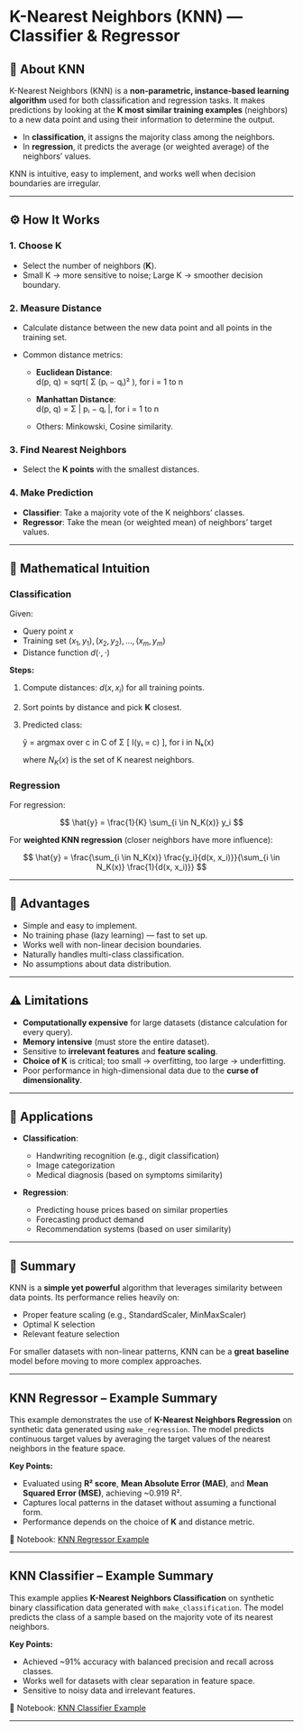 # K-Nearest Neighbors (KNN) — Classifier & Regressor

## 📌 About KNN

K-Nearest Neighbors (KNN) is a **non-parametric, instance-based learning algorithm** used for both classification and regression tasks.
It makes predictions by looking at the **K most similar training examples** (neighbors) to a new data point and using their information to determine the output.

* In **classification**, it assigns the majority class among the neighbors.
* In **regression**, it predicts the average (or weighted average) of the neighbors’ values.

KNN is intuitive, easy to implement, and works well when decision boundaries are irregular.

---

## ⚙️ How It Works

### 1. Choose **K**

* Select the number of neighbors (**K**).
* Small K → more sensitive to noise; Large K → smoother decision boundary.

### 2. Measure Distance

* Calculate distance between the new data point and all points in the training set.
* Common distance metrics:

  * **Euclidean Distance**:  
  d(p, q) = sqrt( Σ (pᵢ − qᵢ)² ), for i = 1 to n  

  * **Manhattan Distance**:  
    d(p, q) = Σ | pᵢ − qᵢ |, for i = 1 to n

  * Others: Minkowski, Cosine similarity.

### 3. Find Nearest Neighbors

* Select the **K points** with the smallest distances.

### 4. Make Prediction

* **Classifier**: Take a majority vote of the K neighbors’ classes.
* **Regressor**: Take the mean (or weighted mean) of neighbors’ target values.

---

## 📐 Mathematical Intuition

### **Classification**

Given:

* Query point $x$
* Training set $(x_1, y_1), (x_2, y_2), \dots, (x_m, y_m)$
* Distance function $d(\cdot, \cdot)$

**Steps:**

1. Compute distances: $d(x, x_i)$ for all training points.
2. Sort points by distance and pick **K** closest.
3. Predicted class:

   ŷ = argmax over c in C of Σ [ I(yᵢ = c) ], for i in Nₖ(x)

   where $N_K(x)$ is the set of K nearest neighbors.

### **Regression**

For regression:

$$
\hat{y} = \frac{1}{K} \sum_{i \in N_K(x)} y_i
$$

For **weighted KNN regression** (closer neighbors have more influence):

$$
\hat{y} = \frac{\sum_{i \in N_K(x)} \frac{y_i}{d(x, x_i)}}{\sum_{i \in N_K(x)} \frac{1}{d(x, x_i)}}
$$

---

## 🌟 Advantages

* Simple and easy to implement.
* No training phase (lazy learning) — fast to set up.
* Works well with non-linear decision boundaries.
* Naturally handles multi-class classification.
* No assumptions about data distribution.

---

## ⚠️ Limitations

* **Computationally expensive** for large datasets (distance calculation for every query).
* **Memory intensive** (must store the entire dataset).
* Sensitive to **irrelevant features** and **feature scaling**.
* **Choice of K** is critical; too small → overfitting, too large → underfitting.
* Poor performance in high-dimensional data due to the **curse of dimensionality**.

---

## 🎯 Applications

* **Classification**:

  * Handwriting recognition (e.g., digit classification)
  * Image categorization
  * Medical diagnosis (based on symptoms similarity)
* **Regression**:

  * Predicting house prices based on similar properties
  * Forecasting product demand
  * Recommendation systems (based on user similarity)

---

## 📝 Summary

KNN is a **simple yet powerful** algorithm that leverages similarity between data points.
Its performance relies heavily on:

* Proper feature scaling (e.g., StandardScaler, MinMaxScaler)
* Optimal K selection
* Relevant feature selection

For smaller datasets with non-linear patterns, KNN can be a **great baseline** model before moving to more complex approaches.

---

## KNN Regressor – Example Summary

This example demonstrates the use of **K-Nearest Neighbors Regression** on synthetic data generated using `make_regression`. The model predicts continuous target values by averaging the target values of the nearest neighbors in the feature space.

**Key Points:**

* Evaluated using **R² score**, **Mean Absolute Error (MAE)**, and **Mean Squared Error (MSE)**, achieving \~0.919 R².
* Captures local patterns in the dataset without assuming a functional form.
* Performance depends on the choice of **K** and distance metric.

📄 Notebook: [KNN Regressor Example](https://github.com/ashay-thamankar/ml_models/blob/main/ML_Models/K_Nearest_Neighbour/KNN_Regressor_Example.ipynb)

---

## KNN Classifier – Example Summary

This example applies **K-Nearest Neighbors Classification** on synthetic binary classification data generated with `make_classification`. The model predicts the class of a sample based on the majority vote of its nearest neighbors.

**Key Points:**

* Achieved \~91% accuracy with balanced precision and recall across classes.
* Works well for datasets with clear separation in feature space.
* Sensitive to noisy data and irrelevant features.

📄 Notebook: [KNN Classifier Example](https://github.com/ashay-thamankar/ml_models/blob/main/ML_Models/K_Nearest_Neighbour/KNN_Classifier_Example.ipynb)

---
